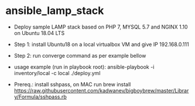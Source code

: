 # ansible_lamp_stack

- Deploy sample LAMP stack based on PHP 7, MYSQL 5.7 and NGINX 1.10 on Ubuntu 18.04 LTS
- Step 1: install Ubuntu18 on a local virtualbox VM and give IP 192.168.0.111
- Step 2: run converge command as per example bellow

- usage example (run in playbook root): ansible-playbook -i inventory/local -c local ./deploy.yml

- Prereq.: install sshpass, on MAC run brew install https://raw.githubusercontent.com/kadwanev/bigboybrew/master/Library/Formula/sshpass.rb
